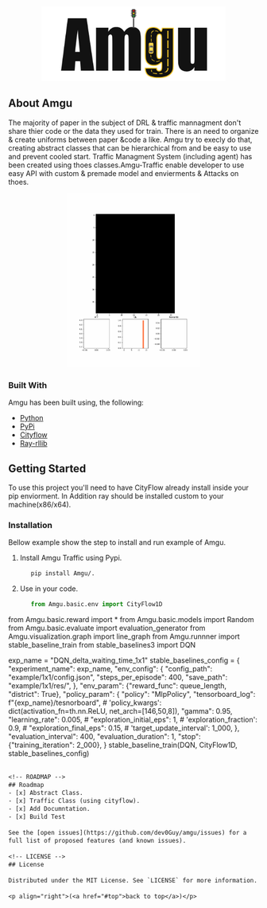 <p align="center">
  <img src="assets/amgu.png" height="150" />
</p>

<!-- ABOUT THE PROJECT -->
## About Amgu

The majority of paper in the subject of DRL & traffic mannagment don't share thier code or the
data they used for train.
There is an need to organize & create uniforms between paper &code a like.
Amgu try to execly do that, creating abstract classes that can be hierarchical from
and be easy to use and prevent cooled start. Traffic Managment System (including agent) has been created using thoes classes.Amgu-Traffic enable developer to use easy API with custom & premade
model and envierments & Attacks on thoes.

<p align="center">
  <img src="assets/cityflow.gif" height="350" />
</p>


### Built With

Amgu has been built using, the following:

* [Python](https://www.python.org/)
* [PyPi](https://pypi.org/)
* [Cityflow](https://github.com/cityflow-project/CityFlow)
* [Ray-rllib](https://github.com/ray-project/ray/blob/master/python/ray/rllib)

<!-- GETTING STARTED -->
## Getting Started

To use this project you'll need to have CityFlow already install inside your pip enviorment.
In Addition ray should be installed custom to your machine(x86/x64).

### Installation

Bellow example show the step to install and run example of Amgu.
1. Install Amgu Traffic using Pypi.
   ```sh
      pip install Amgu/.
   ```
2. Use in your code.
   ```python
      from Amgu.basic.env import CityFlow1D
from Amgu.basic.reward import *
from Amgu.basic.models import Random
from Amgu.basic.evaluate import evaluation_generator
from Amgu.visualization.graph import line_graph
from Amgu.runnner import stable_baseline_train
from stable_baselines3 import DQN

exp_name = "DQN_delta_waiting_time_1x1"
stable_baselines_config = {
    "experiment_name": exp_name,
    "env_config": {
        "config_path": "example/1x1/config.json",
        "steps_per_episode": 400,
        "save_path": "example/1x1/res/",
    },
    "env_param": {"reward_func": queue_length, "district": True},
    "policy_param": {
        "policy": "MlpPolicy",
        "tensorboard_log": f"{exp_name}/tesnorboard",
        # 'policy_kwargs': dict(activation_fn=th.nn.ReLU, net_arch=[146,50,8]),
        "gamma": 0.95,
        "learning_rate": 0.005,
        # "exploration_initial_eps": 1,
        # 'exploration_fraction': 0.9,
        # "exploration_final_eps": 0.15,
        # 'target_update_interval': 1_000,
    },
    "evaluation_interval": 400,
    "evaluation_duration": 1,
    "stop": {"training_iteration": 2_000},
}
stable_baseline_train(DQN, CityFlow1D, stable_baselines_config)
   ```

<!-- ROADMAP -->
## Roadmap
- [x] Abstract Class.
- [x] Traffic Class (using cityflow).
- [x] Add Documntation.
- [x] Build Test

See the [open issues](https://github.com/dev0Guy/amgu/issues) for a full list of proposed features (and known issues).

<!-- LICENSE -->
## License

Distributed under the MIT License. See `LICENSE` for more information.

<p align="right">(<a href="#top">back to top</a>)</p>
